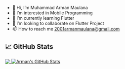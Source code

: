 - 👋 Hi, I’m Muhammad Arman Maulana
- 👀 I’m interested in Mobile Programming
- 🌱 I’m currently learning Flutter
- 💞️ I’m looking to collaborate on Flutter Project
- 📫 How to reach me 2001armanmaulana@gmail.com

## &#x1f4c8; GitHub Stats
<a href="https://github.com/2001arman">
  <img align="center" src="https://github-readme-stats.vercel.app/api/top-langs/?username=2001arman&hide=java,html&title_color=ffffff&text_color=c9cacc&icon_color=2bbc8a&bg_color=1d1f21" />
</a>
<a href="https://github.com/2001arman">
  <img align="center" src="https://github-readme-stats.vercel.app/api?username=2001arman&show_icons=true&line_height=27&count_private=true&title_color=ffffff&text_color=c9cacc&icon_color=2bbc8a&bg_color=1d1f21" alt="Arman's GitHub Stats" />
</a>
